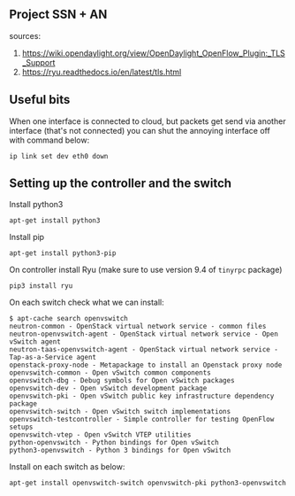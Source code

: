 ## Project SSN + AN

sources:

1. https://wiki.opendaylight.org/view/OpenDaylight_OpenFlow_Plugin:_TLS_Support
2. https://ryu.readthedocs.io/en/latest/tls.html



## Useful bits

When one interface is connected to cloud, but packets get send via another interface (that's not connected) you can shut the annoying interface off with command below:

```
ip link set dev eth0 down
```



## Setting up the controller and the switch

Install python3

```
apt-get install python3
```



Install pip

```
apt-get install python3-pip
```



On controller install Ryu (make sure to use version 9.4 of `tinyrpc` package)

```
pip3 install ryu
```



On each switch check what we can install:

````
$ apt-cache search openvswitch
neutron-common - OpenStack virtual network service - common files
neutron-openvswitch-agent - OpenStack virtual network service - Open vSwitch agent
neutron-taas-openvswitch-agent - OpenStack virtual network service - Tap-as-a-Service agent
openstack-proxy-node - Metapackage to install an Openstack proxy node
openvswitch-common - Open vSwitch common components
openvswitch-dbg - Debug symbols for Open vSwitch packages
openvswitch-dev - Open vSwitch development package
openvswitch-pki - Open vSwitch public key infrastructure dependency package
openvswitch-switch - Open vSwitch switch implementations
openvswitch-testcontroller - Simple controller for testing OpenFlow setups
openvswitch-vtep - Open vSwitch VTEP utilities
python-openvswitch - Python bindings for Open vSwitch
python3-openvswitch - Python 3 bindings for Open vSwitch 
````



Install on each switch as below:

```
apt-get install openvswitch-switch openvswitch-pki python3-openvswitch
```

